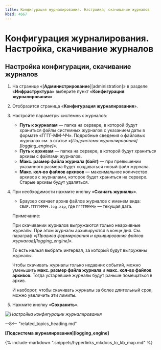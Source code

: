 ```yaml
---
title: Конфигурация журналирования. Настройка, скачивание журналов
kbId: 4667
---
```


# Конфигурация журналирования. Настройка, скачивание журналов

## Настройка конфигурации, скачивание журналов

1. На странице «[**Администрирование**][administration]» в разделе «**Инфраструктура**» выберите пункт «**Конфигурация журналирования**» *‌*.
2. Отобразится страница «**Конфигурация журналирования**».
3. Настройте параметры системных журналов:

   - **Путь к журналам** — папка на сервере, в которой будут храниться файлы системных журналов с указанием даты в формате «ГГГГ-ММ-ЧЧ». Подробные сведения о файловых журналах см. в статье *«[Подсистема журналирования][logging_engine]»*.
   - **Путь к архивам** — папка на сервере, в которой будут храниться архивы с файлами журналов.
   - **Макс. размер файла журнала (байт)** — при превышении указанного размера будет создаваться новый файл журнала.
   - **Макс. кол-во файлов архивов** — максимальное количество архивов с журналами, которое будет храниться на сервере. Старые архивы будут удаляться.
4. При необходимости нажмите кнопку «**Скачать журналы**».

   - Браузер скачает архив файлов журналов с именем вида: `CBAP.ГГГГММЧЧ.log.zip`, где `ГГГГММЧЧ`» — текущая дата.

   Примечание:

   При скачивании журналов выгружаются только неархивные журналы. При этом журналы архивируются в конце дня. См. параграф *«[Правила формирования и архивирования файлов журналов][logging_engine]»*.

   То есть нельзя выбрать интервал, за который будут выгружены журналы.

   Чтобы скачивать журналы только недавних событий, можно уменьшить **макс. размер файла журнала** и **макс. кол-во файлов архивов**. Тогда устаревшие журналы будут раньше помещаться в архив.

   И наоборот, чтобы скачивать журналы за более длительный срок, можно увеличить эти лимиты.
5. Нажмите кнопку «**Сохранить**».

_![Настройка конфигурации журналирования](https://kb.comindware.ru/assets/logging_configuration_settings.png)_

--8<-- "related_topics_heading.md"

**[Подсистема журналирования][logging_engine]**

{% include-markdown ".snippets/hyperlinks_mkdocs_to_kb_map.md" %}
